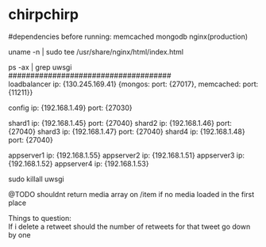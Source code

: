 # chirpchirp

#dependencies before running:
memcached
mongodb
nginx(production)





uname -n | sudo tee /usr/share/nginx/html/index.html

ps -ax | grep uwsgi<br>
#####################################<br>
loadbalancer ip: {130.245.169.41} {mongos: port: {27017}, memcached: port: {11211}}

config ip: {192.168.1.49} port: {27030}

shard1 ip: {192.168.1.45} port: {27040}
shard2 ip: {192.168.1.46} port: {27040}
shard3 ip: {192.168.1.47} port: {27040}
shard4 ip: {192.168.1.48} port: {27040}

appserver1 ip: {192.168.1.55}
appserver2 ip: {192.168.1.51}
appserver3 ip: {192.168.1.52}
appserver4 ip: {192.168.1.53}

sudo killall uwsgi

@TODO shouldnt return media array on /item if no media loaded in the first place


<!---->
Things to question:<br>
If i delete a retweet should the number of retweets for that tweet go down by one
